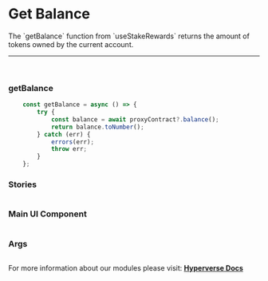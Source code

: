 # Get Balance

<p> The `getBalance` function from `useStakeRewards` returns the amount of tokens owned by the current account. </p>

---

<br>

### getBalance

```jsx
	const getBalance = async () => {
		try {
			const balance = await proxyContract?.balance();
			return balance.toNumber();
		} catch (err) {
			errors(err);
			throw err;
		}
	};
```

### Stories

```jsx

```

### Main UI Component

```jsx

```

### Args

```jsx

```

For more information about our modules please visit: [**Hyperverse Docs**](docs.hyperverse.dev)
